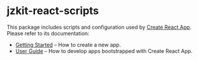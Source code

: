# jzkit-react-scripts

This package includes scripts and configuration used by [Create React App](https://github.com/facebook/jzkit-cli).<br>
Please refer to its documentation:

* [Getting Started](https://github.com/facebook/jzkit-cli/blob/master/README.md#getting-started) – How to create a new app.
* [User Guide](https://github.com/facebook/jzkit-cli/blob/master/packages/jzkit-react-scripts/template/README.md) – How to develop apps bootstrapped with Create React App.
